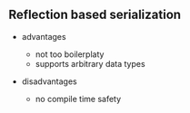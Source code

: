 ## Reflection based serialization

- advantages
    * not too boilerplaty
    * supports arbitrary data types

- disadvantages
    * no compile time safety